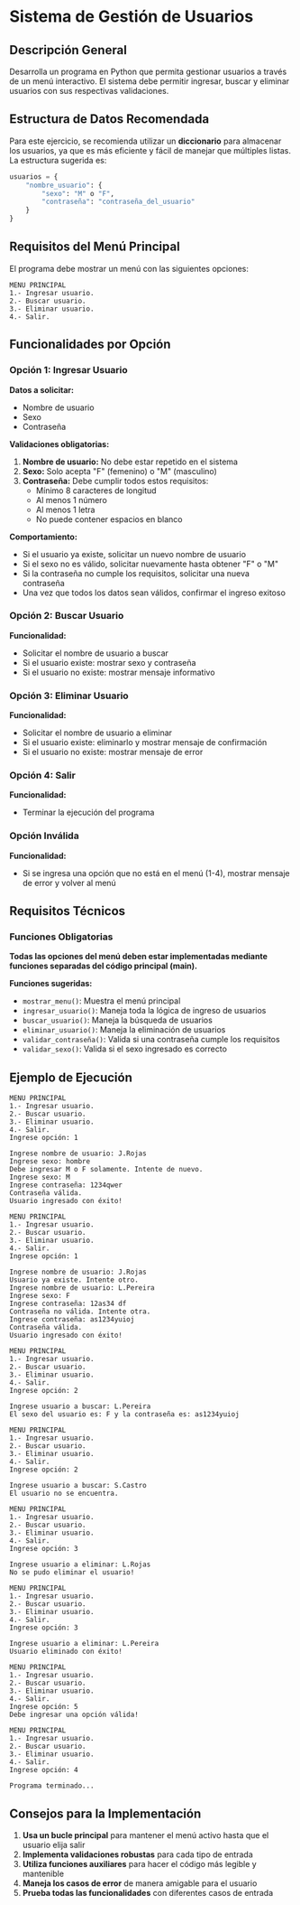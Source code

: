 # Sistema de Gestión de Usuarios

## Descripción General

Desarrolla un programa en Python que permita gestionar usuarios a través de un menú interactivo. El sistema debe permitir ingresar, buscar y eliminar usuarios con sus respectivas validaciones.

## Estructura de Datos Recomendada

Para este ejercicio, se recomienda utilizar un **diccionario** para almacenar los usuarios, ya que es más eficiente y fácil de manejar que múltiples listas. La estructura sugerida es:

```python
usuarios = {
    "nombre_usuario": {
        "sexo": "M" o "F",
        "contraseña": "contraseña_del_usuario"
    }
}
```

## Requisitos del Menú Principal

El programa debe mostrar un menú con las siguientes opciones:

```
MENU PRINCIPAL
1.- Ingresar usuario.
2.- Buscar usuario.
3.- Eliminar usuario.
4.- Salir.
```

## Funcionalidades por Opción

### Opción 1: Ingresar Usuario

**Datos a solicitar:**
- Nombre de usuario
- Sexo
- Contraseña

**Validaciones obligatorias:**

1. **Nombre de usuario:** No debe estar repetido en el sistema
2. **Sexo:** Solo acepta "F" (femenino) o "M" (masculino)
3. **Contraseña:** Debe cumplir todos estos requisitos:
   - Mínimo 8 caracteres de longitud
   - Al menos 1 número
   - Al menos 1 letra
   - No puede contener espacios en blanco

**Comportamiento:**
- Si el usuario ya existe, solicitar un nuevo nombre de usuario
- Si el sexo no es válido, solicitar nuevamente hasta obtener "F" o "M"
- Si la contraseña no cumple los requisitos, solicitar una nueva contraseña
- Una vez que todos los datos sean válidos, confirmar el ingreso exitoso

### Opción 2: Buscar Usuario

**Funcionalidad:**
- Solicitar el nombre de usuario a buscar
- Si el usuario existe: mostrar sexo y contraseña
- Si el usuario no existe: mostrar mensaje informativo

### Opción 3: Eliminar Usuario

**Funcionalidad:**
- Solicitar el nombre de usuario a eliminar
- Si el usuario existe: eliminarlo y mostrar mensaje de confirmación
- Si el usuario no existe: mostrar mensaje de error

### Opción 4: Salir

**Funcionalidad:**
- Terminar la ejecución del programa

### Opción Inválida

**Funcionalidad:**
- Si se ingresa una opción que no está en el menú (1-4), mostrar mensaje de error y volver al menú

## Requisitos Técnicos

### Funciones Obligatorias

**Todas las opciones del menú deben estar implementadas mediante funciones separadas del código principal (main).**

**Funciones sugeridas:**
- `mostrar_menu()`: Muestra el menú principal
- `ingresar_usuario()`: Maneja toda la lógica de ingreso de usuarios
- `buscar_usuario()`: Maneja la búsqueda de usuarios
- `eliminar_usuario()`: Maneja la eliminación de usuarios
- `validar_contraseña()`: Valida si una contraseña cumple los requisitos
- `validar_sexo()`: Valida si el sexo ingresado es correcto

## Ejemplo de Ejecución

```
MENU PRINCIPAL
1.- Ingresar usuario.
2.- Buscar usuario.
3.- Eliminar usuario.
4.- Salir.
Ingrese opción: 1

Ingrese nombre de usuario: J.Rojas
Ingrese sexo: hombre
Debe ingresar M o F solamente. Intente de nuevo.
Ingrese sexo: M
Ingrese contraseña: 1234qwer
Contraseña válida.
Usuario ingresado con éxito!

MENU PRINCIPAL
1.- Ingresar usuario.
2.- Buscar usuario.
3.- Eliminar usuario.
4.- Salir.
Ingrese opción: 1

Ingrese nombre de usuario: J.Rojas
Usuario ya existe. Intente otro.
Ingrese nombre de usuario: L.Pereira
Ingrese sexo: F
Ingrese contraseña: 12as34 df
Contraseña no válida. Intente otra.
Ingrese contraseña: as1234yuioj
Contraseña válida.
Usuario ingresado con éxito!

MENU PRINCIPAL
1.- Ingresar usuario.
2.- Buscar usuario.
3.- Eliminar usuario.
4.- Salir.
Ingrese opción: 2

Ingrese usuario a buscar: L.Pereira
El sexo del usuario es: F y la contraseña es: as1234yuioj

MENU PRINCIPAL
1.- Ingresar usuario.
2.- Buscar usuario.
3.- Eliminar usuario.
4.- Salir.
Ingrese opción: 2

Ingrese usuario a buscar: S.Castro
El usuario no se encuentra.

MENU PRINCIPAL
1.- Ingresar usuario.
2.- Buscar usuario.
3.- Eliminar usuario.
4.- Salir.
Ingrese opción: 3

Ingrese usuario a eliminar: L.Rojas
No se pudo eliminar el usuario!

MENU PRINCIPAL
1.- Ingresar usuario.
2.- Buscar usuario.
3.- Eliminar usuario.
4.- Salir.
Ingrese opción: 3

Ingrese usuario a eliminar: L.Pereira
Usuario eliminado con éxito!

MENU PRINCIPAL
1.- Ingresar usuario.
2.- Buscar usuario.
3.- Eliminar usuario.
4.- Salir.
Ingrese opción: 5
Debe ingresar una opción válida!

MENU PRINCIPAL
1.- Ingresar usuario.
2.- Buscar usuario.
3.- Eliminar usuario.
4.- Salir.
Ingrese opción: 4

Programa terminado...
```

## Consejos para la Implementación

1. **Usa un bucle principal** para mantener el menú activo hasta que el usuario elija salir
2. **Implementa validaciones robustas** para cada tipo de entrada
3. **Utiliza funciones auxiliares** para hacer el código más legible y mantenible
4. **Maneja los casos de error** de manera amigable para el usuario
5. **Prueba todas las funcionalidades** con diferentes casos de entrada
